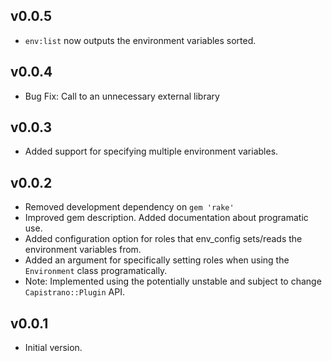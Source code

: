 v0.0.5
------

* `env:list` now outputs the environment variables sorted.

v0.0.4
------

* Bug Fix: Call to an unnecessary external library

v0.0.3
------

* Added support for specifying multiple environment variables.

v0.0.2
------

* Removed development dependency on `gem 'rake'`
* Improved gem description. Added documentation about programatic use.
* Added configuration option for roles that env_config sets/reads the
    environment variables from.
* Added an argument for specifically setting roles when using the `Environment`
    class programatically.
* Note: Implemented using the potentially unstable and subject to change
    `Capistrano::Plugin` API.

v0.0.1
------

* Initial version.
